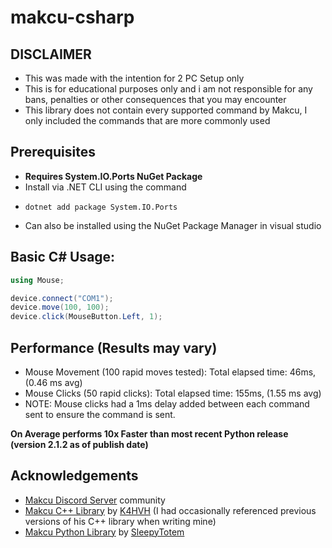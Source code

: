 # makcu-csharp

## DISCLAIMER
- This was made with the intention for 2 PC Setup only
- This is for educational purposes only and i am not responsible for any bans, penalties or other consequences that you may encounter
- This library does not contain every supported command by Makcu, I only included the commands that are more commonly used

## Prerequisites
- **Requires System.IO.Ports NuGet Package**
- Install via .NET CLI using the command
- ```
  dotnet add package System.IO.Ports
  ```
- Can also be installed using the NuGet Package Manager in visual studio

## Basic C# Usage:
```csharp
using Mouse;

device.connect("COM1");
device.move(100, 100);
device.click(MouseButton.Left, 1);
```

## Performance (Results may vary)
- Mouse Movement (100 rapid moves tested): Total elapsed time: 46ms, (0.46 ms avg)
- Mouse Clicks (50 rapid clicks): Total elapsed time: 155ms, (1.55 ms avg)
- NOTE: Mouse clicks had a 1ms delay added between each command sent to ensure the command is sent.
 
**On Average performs 10x Faster than most recent Python release (version 2.1.2 as of publish date)**

## Acknowledgements

- [Makcu Discord Server](https://discord.gg/frvh3P4Qeg) community
- [Makcu C++ Library](https://github.com/K4HVH/makcu-cpp) by [K4HVH](https://github.com/K4HVH) (I had occasionally referenced previous versions of his C++ library when writing mine)
- [Makcu Python Library](https://github.com/SleepyTotem/makcu-py-lib) by [SleepyTotem](https://github.com/SleepyTotem)
